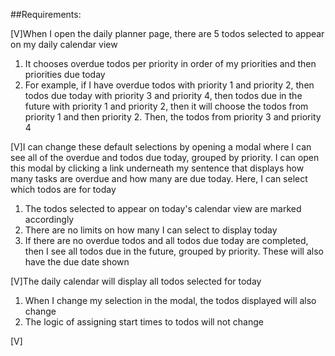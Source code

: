 ##Requirements:

[V]When I open the daily planner page, there are 5 todos selected to appear on my daily calendar view

1. It chooses overdue todos per priority in order of my priorities and then priorities due today
2. For example, if I have overdue todos with priority 1 and priority 2, then todos due today with priority 3 and priority 4, then todos due in the future with priority 1 and priority 2, then it will choose the todos from priority 1 and then priority 2. Then, the todos from priority 3 and priority 4

[V]I can change these default selections by opening a modal where I can see all of the overdue and todos due today, grouped by priority. I can open this modal by clicking a link underneath my sentence that displays how many tasks are overdue and how many are due today. Here, I can select which todos are for today

1. The todos selected to appear on today's calendar view are marked accordingly
2. There are no limits on how many I can select to display today
3. If there are no overdue todos and all todos due today are completed, then I see all todos due in the future, grouped by priority. These will also have the due date shown

[V]The daily calendar will display all todos selected for today

1. When I change my selection in the modal, the todos displayed will also change
2. The logic of assigning start times to todos will not change

[V]

